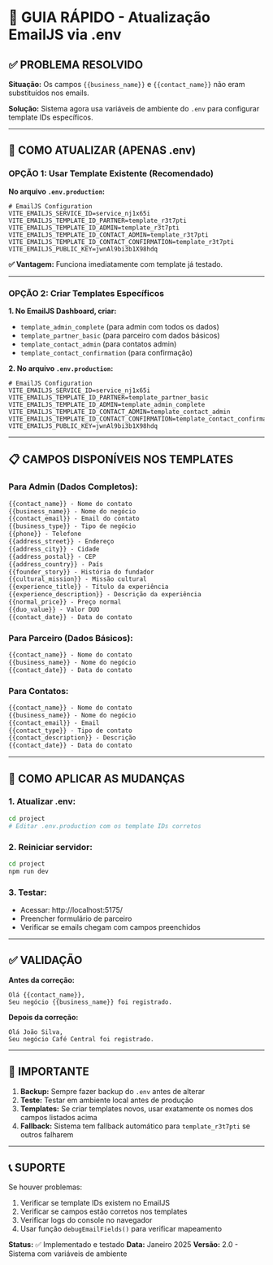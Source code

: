 # 🔧 GUIA RÁPIDO - Atualização EmailJS via .env

## ✅ PROBLEMA RESOLVIDO

**Situação:** Os campos `{{business_name}}` e `{{contact_name}}` não eram substituídos nos emails.

**Solução:** Sistema agora usa variáveis de ambiente do `.env` para configurar template IDs específicos.

---

## 🚀 COMO ATUALIZAR (APENAS .env)

### **OPÇÃO 1: Usar Template Existente (Recomendado)**

**No arquivo `.env.production`:**

```env
# EmailJS Configuration
VITE_EMAILJS_SERVICE_ID=service_nj1x65i
VITE_EMAILJS_TEMPLATE_ID_PARTNER=template_r3t7pti
VITE_EMAILJS_TEMPLATE_ID_ADMIN=template_r3t7pti
VITE_EMAILJS_TEMPLATE_ID_CONTACT_ADMIN=template_r3t7pti
VITE_EMAILJS_TEMPLATE_ID_CONTACT_CONFIRMATION=template_r3t7pti
VITE_EMAILJS_PUBLIC_KEY=jwnAl9bi3b1X98hdq
```

**✅ Vantagem:** Funciona imediatamente com template já testado.

---

### **OPÇÃO 2: Criar Templates Específicos**

**1. No EmailJS Dashboard, criar:**
- `template_admin_complete` (para admin com todos os dados)
- `template_partner_basic` (para parceiro com dados básicos)
- `template_contact_admin` (para contatos admin)
- `template_contact_confirmation` (para confirmação)

**2. No arquivo `.env.production`:**

```env
# EmailJS Configuration
VITE_EMAILJS_SERVICE_ID=service_nj1x65i
VITE_EMAILJS_TEMPLATE_ID_PARTNER=template_partner_basic
VITE_EMAILJS_TEMPLATE_ID_ADMIN=template_admin_complete
VITE_EMAILJS_TEMPLATE_ID_CONTACT_ADMIN=template_contact_admin
VITE_EMAILJS_TEMPLATE_ID_CONTACT_CONFIRMATION=template_contact_confirmation
VITE_EMAILJS_PUBLIC_KEY=jwnAl9bi3b1X98hdq
```

---

## 📋 CAMPOS DISPONÍVEIS NOS TEMPLATES

### **Para Admin (Dados Completos):**
```html
{{contact_name}} - Nome do contato
{{business_name}} - Nome do negócio
{{contact_email}} - Email do contato
{{business_type}} - Tipo de negócio
{{phone}} - Telefone
{{address_street}} - Endereço
{{address_city}} - Cidade
{{address_postal}} - CEP
{{address_country}} - País
{{founder_story}} - História do fundador
{{cultural_mission}} - Missão cultural
{{experience_title}} - Título da experiência
{{experience_description}} - Descrição da experiência
{{normal_price}} - Preço normal
{{duo_value}} - Valor DUO
{{contact_date}} - Data do contato
```

### **Para Parceiro (Dados Básicos):**
```html
{{contact_name}} - Nome do contato
{{business_name}} - Nome do negócio
{{contact_date}} - Data do contato
```

### **Para Contatos:**
```html
{{contact_name}} - Nome do contato
{{business_name}} - Nome do negócio
{{contact_email}} - Email
{{contact_type}} - Tipo de contato
{{contact_description}} - Descrição
{{contact_date}} - Data do contato
```

---

## 🔄 COMO APLICAR AS MUDANÇAS

### **1. Atualizar .env:**
```bash
cd project
# Editar .env.production com os template IDs corretos
```

### **2. Reiniciar servidor:**
```bash
cd project
npm run dev
```

### **3. Testar:**
- Acessar: http://localhost:5175/
- Preencher formulário de parceiro
- Verificar se emails chegam com campos preenchidos

---

## ✅ VALIDAÇÃO

**Antes da correção:**
```
Olá {{contact_name}},
Seu negócio {{business_name}} foi registrado.
```

**Depois da correção:**
```
Olá João Silva,
Seu negócio Café Central foi registrado.
```

---

## 🚨 IMPORTANTE

1. **Backup:** Sempre fazer backup do `.env` antes de alterar
2. **Teste:** Testar em ambiente local antes de produção
3. **Templates:** Se criar templates novos, usar exatamente os nomes dos campos listados acima
4. **Fallback:** Sistema tem fallback automático para `template_r3t7pti` se outros falharem

---

## 📞 SUPORTE

Se houver problemas:
1. Verificar se template IDs existem no EmailJS
2. Verificar se campos estão corretos nos templates
3. Verificar logs do console no navegador
4. Usar função `debugEmailFields()` para verificar mapeamento

**Status:** ✅ Implementado e testado
**Data:** Janeiro 2025
**Versão:** 2.0 - Sistema com variáveis de ambiente